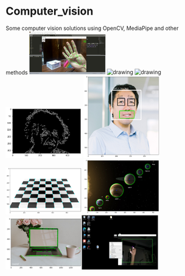 # Computer_vision
Some computer vision solutions using OpenCV, MediaPipe and other methods
<img src="Hand_gesture_reco/images/sample1.jpg" alt="drawing" width =200/> <img src="Volume_adjust_using_fingers/images2/1.jpg" alt="drawing" width =200/> <img src="Volume_adjust_using_fingers/images2/2.jpg" alt="drawing" width =200/> <img src="Canny_edge_detection/output.png" alt="drawing" width =200/> <img src="Haar_cascade_classifier/output2.png" alt="drawing" width =200/> <img src="Harris_corner_detection/output3.png" alt="drawing" width =200/>  <img src="Hough_circle_(detecting planets)/output4.png" alt="drawing" width =200/> <img src="Hough_transform/download.png" alt="drawing" width =200/><img src="Controlling mouse with hand/1.png" alt="drawing" width =200/>


